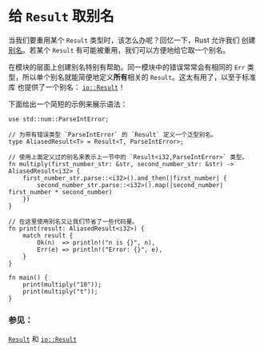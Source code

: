 # 给 `Result` 取别名

当我们要重用某个 `Result` 类型时，该怎么办呢？回忆一下，Rust 允许我们
创建[别名][typealias]。若某个 `Result` 有可能被重用，我们可以方便地给它取一个别名。

在模块的层面上创建别名特别有帮助。同一模块中的错误常常会有相同的 `Err` 类
型，所以单个别名就能简便地定义**所有**相关的 `Result`。这太有用了，以至于标准库
也提供了一个别名： [`io::Result`][io_result]！

下面给出一个简短的示例来展示语法：

```rust,editable
use std::num::ParseIntError;

// 为带有错误类型 `ParseIntError` 的 `Result` 定义一个泛型别名。
type AliasedResult<T> = Result<T, ParseIntError>;

// 使用上面定义过的别名来表示上一节中的 `Result<i32,ParseIntError>` 类型。
fn multiply(first_number_str: &str, second_number_str: &str) -> AliasedResult<i32> {
    first_number_str.parse::<i32>().and_then(|first_number| {
        second_number_str.parse::<i32>().map(|second_number| first_number * second_number)
    })
}

// 在这里使用别名又让我们节省了一些代码量。
fn print(result: AliasedResult<i32>) {
    match result {
        Ok(n)  => println!("n is {}", n),
        Err(e) => println!("Error: {}", e),
    }
}

fn main() {
    print(multiply("10"));
    print(multiply("t"));
}
```

### 参见：

[`Result`][result] 和 [`io::Result`][io_result]

[typealias]: ./cast/alias.html
[result]: http://doc.rust-lang.org/std/result/enum.Result.html
[io_result]: http://doc.rust-lang.org/std/io/type.Result.html
